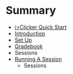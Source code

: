 # Summary

* [i>Clicker Quick Start](README.md)
* [Introduction](intro.md)
* [Set Up](setup.md)
* [Gradebook](gradebook.md)
* Sessions
* [Running A Session](run_session.md)
   * Sessions

